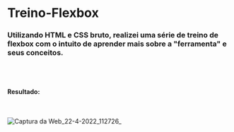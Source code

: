 # Treino-Flexbox

### Utilizando HTML e CSS bruto, realizei uma série de treino de flexbox com o intuito de aprender mais sobre a "ferramenta" e seus conceitos.
<br> <br>
#### Resultado:
<br>

![Captura da Web_22-4-2022_112726_](https://user-images.githubusercontent.com/89090945/164735098-90625f71-9f40-4efd-b8c7-68bd6bb271cd.jpeg)
